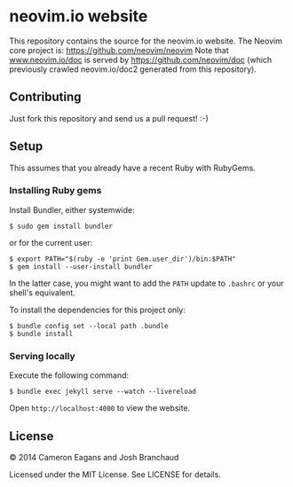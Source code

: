 # neovim.io website

This repository contains the source for the neovim.io website. The Neovim core
project is: https://github.com/neovim/neovim
Note that www.neovim.io/doc is served by https://github.com/neovim/doc (which
previously crawled neovim.io/doc2 generated from this repository).

## Contributing

Just fork this repository and send us a pull request! :-)

## Setup

This assumes that you already have a recent Ruby with RubyGems.

### Installing Ruby gems

Install Bundler, either systemwide:

    $ sudo gem install bundler

or for the current user:

    $ export PATH="$(ruby -e 'print Gem.user_dir')/bin:$PATH"
    $ gem install --user-install bundler

In the latter case, you might want to add the `PATH` update to `.bashrc` or your shell's equivalent.

To install the dependencies for this project only:

    $ bundle config set --local path .bundle
    $ bundle install

### Serving locally

Execute the following command:

    $ bundle exec jekyll serve --watch --livereload

Open `http://localhost:4000` to view the website.

## License

&copy; 2014 Cameron Eagans and Josh Branchaud

Licensed under the MIT License. See LICENSE for details.

